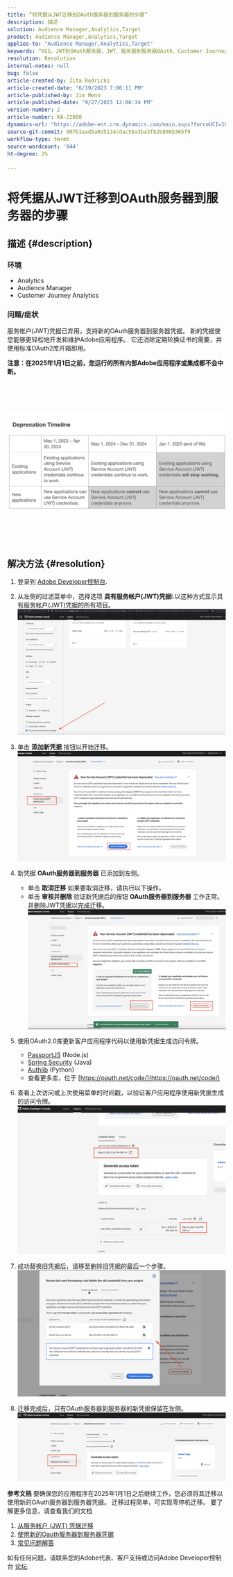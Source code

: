 ```yaml
---
title: “将凭据从JWT迁移到OAuth服务器到服务器的步骤”
description: 描述
solution: Audience Manager,Analytics,Target
product: Audience Manager,Analytics,Target
applies-to: "Audience Manager,Analytics,Target"
keywords: “KCS、JWT到OAuth服务器、JWT、服务器到服务器OAuth、Customer Journey Analytics、迁移凭据”
resolution: Resolution
internal-notes: null
bug: false
article-created-by: Zita Rodricks
article-created-date: "6/19/2023 7:06:11 PM"
article-published-by: Jim Menn
article-published-date: "9/27/2023 12:06:34 PM"
version-number: 2
article-number: KA-22080
dynamics-url: "https://adobe-ent.crm.dynamics.com/main.aspx?forceUCI=1&pagetype=entityrecord&etn=knowledgearticle&id=f3a63955-d40e-ee11-8f6d-6045bd006b3d"
source-git-commit: 907b1ead5a0d5134cdac55a3ba3f82b800b365f9
workflow-type: tm+mt
source-wordcount: '844'
ht-degree: 2%

---
```


# 将凭据从JWT迁移到OAuth服务器到服务器的步骤

## 描述 {#description}


### 环境

- Analytics
- Audience Manager
- Customer Journey Analytics


### 问题/症状

服务帐户(JWT)凭据已弃用，支持新的OAuth服务器到服务器凭据。 新的凭据使您能够更轻松地开发和维护Adobe应用程序。 它还消除定期轮换证书的需要，并使用标准OAuth2库开箱即用。 

<b>注意：在2025年1月1日之前，您运行的所有内部Adobe应用程序或集成都不会中断。</b>
<br><br> <br><br> <br><br><b>![](assets/___f5a63955-d40e-ee11-8f6d-6045bd006b3d___.png)</b><br><br> <br><br> <br>

## 解决方法 {#resolution}


1. 登录到 [Adobe Developer控制台](https://developer.adobe.com/console).
2. 从左侧的过滤菜单中，选择选项 <b>具有服务帐户(JWT)凭据</b>l.以这种方式显示具有服务帐户(JWT)凭据的所有项目。![](assets/bff4d24d-8b21-ee11-9cbe-6045bd006a22.png)
3. 单击 <b>添加新凭据</b> 按钮以开始迁移。![](assets/500ae166-8b21-ee11-9cbe-6045bd006a22.png)
4. 新凭据 <b>OAuth服务器到服务器</b> 已添加到左侧。
   - 单击 <b>取消迁移</b> 如果要取消迁移，请执行以下操作。
   - 单击 <b>审核并删除 </b>验证新凭据后的按钮 <b>OAuth服务器到服务器</b> 工作正常。 并删除JWT凭据以完成迁移。![](assets/bd94377a-8b21-ee11-9cbe-6045bd006a22.png)
5. 使用OAuth2.0库更新客户应用程序代码以使用新凭据生成访问令牌。

   - [PassportJS](https://github.com/jaredhanson/passport) (Node.js)
   - [Spring Security](https://spring.io/projects/spring-security) (Java)
   - [Authlib](https://github.com/lepture/authlib) (Python)
   - 查看更多库，位于 [https://oauth.net/code/](https://oauth.net/code/)
6. 查看上次访问或上次使用菜单的时间戳，以验证客户应用程序使用新凭据生成的访问令牌。![](assets/2379358d-8b21-ee11-9cbe-6045bd006a22.png)
7. 成功替换旧凭据后，请移至删除旧凭据的最后一个步骤。![](assets/86be29a0-8b21-ee11-9cbe-6045bd006a22.png)
8. 迁移完成后，只有OAuth服务器到服务器的新凭据保留在左侧。![](assets/4bfaa6af-8b21-ee11-9cbe-6045bd006a22.png)


<b>参考文档</b>
要确保您的应用程序在2025年1月1日之后继续工作，您必须将其迁移以使用新的OAuth服务器到服务器凭据。
迁移过程简单，可实现零停机迁移。 要了解更多信息，请查看我们的文档



1. [从服务帐户 (JWT) 凭据迁移](https://nam04.safelinks.protection.outlook.com/?url=https%3A%2F%2Fpostoffice.adobe.com%2Fpo-server%2Flink%2Fredirect%3Ftarget%3DeyJhbGciOiJIUzUxMiJ9.eyJ0ZW1wbGF0ZSI6ImJsZXRoZXJfbm90aWNlX29hdXRoX3NlcnZlcl90b19zZXJ2ZXIiLCJlbWFpbEFkZHJlc3MiOiJndXd1K3NvbmVAYWRvYmV0ZXN0LmNvbSIsInJlcXVlc3RJZCI6IjM0ZjIyNTMwLThjMzEtNDlkNC1iZjEyLThlZGIyY2E0ODdhOCIsImxpbmsiOiJodHRwczovL3d3dy5hZG9iZS5jb20vZ28vZGV2c19zMnNfbWlncmF0aW9uX2d1aWRlIiwibGFiZWwiOiI5IiwibG9jYWxlIjoiZW5fVVMifQ.Pr8LjAW5wq_tEqCQLs4Y2fwJSTW_Z2FH0CIVInolEKvySfPDiF7vl8Hg4S9ne_V6a74oLfCVzc99EE9K4XUoBQ&amp;amp;data=05%7C01%7Cguwu%40adobe.com%7C3b1b2261ea264d45d9df08db4ce8a7de%7Cfa7b1b5a7b34438794aed2c178decee1%7C0%7C0%7C638188334359675040%7CUnknown%7CTWFpbGZsb3d8eyJWIjoiMC4wLjAwMDAiLCJQIjoiV2luMzIiLCJBTiI6Ik1haWwiLCJXVCI6Mn0%3D%7C3000%7C%7C%7C&amp;amp;sdata=dd8x%2FoDHh0QUi3xboxa78uA54JXEaVq5qYkP8zkvymk%3D&amp;amp;reserved=0)
2. [使用新的Oauth服务器到服务器凭据](https://nam04.safelinks.protection.outlook.com/?url=https%3A%2F%2Fpostoffice.adobe.com%2Fpo-server%2Flink%2Fredirect%3Ftarget%3DeyJhbGciOiJIUzUxMiJ9.eyJ0ZW1wbGF0ZSI6ImJsZXRoZXJfbm90aWNlX29hdXRoX3NlcnZlcl90b19zZXJ2ZXIiLCJlbWFpbEFkZHJlc3MiOiJndXd1K3NvbmVAYWRvYmV0ZXN0LmNvbSIsInJlcXVlc3RJZCI6IjM0ZjIyNTMwLThjMzEtNDlkNC1iZjEyLThlZGIyY2E0ODdhOCIsImxpbmsiOiJodHRwczovL3d3dy5hZG9iZS5jb20vZ28vZGV2c19zMnNfY3JlZGVudGlhbF9vdmVydmlldyIsImxhYmVsIjoiMTAiLCJsb2NhbGUiOiJlbl9VUyJ9.c-c4--RAgDvS0l-WI5yIuYBIbzL7OeWXepCCfSzR1AkdVnrTZmWmm7jYmu11JqHZ_UBPANJqYEzEZrtydXY0YQ&amp;amp;data=05%7C01%7Cguwu%40adobe.com%7C3b1b2261ea264d45d9df08db4ce8a7de%7Cfa7b1b5a7b34438794aed2c178decee1%7C0%7C0%7C638188334359675040%7CUnknown%7CTWFpbGZsb3d8eyJWIjoiMC4wLjAwMDAiLCJQIjoiV2luMzIiLCJBTiI6Ik1haWwiLCJXVCI6Mn0%3D%7C3000%7C%7C%7C&amp;amp;sdata=YwiTIXMxPv9MhhEhVR3sv0g%2Bqi4NP8OERnJxE9C65I0%3D&amp;amp;reserved=0)
3. [常见问题解答](https://nam04.safelinks.protection.outlook.com/?url=https%3A%2F%2Fpostoffice.adobe.com%2Fpo-server%2Flink%2Fredirect%3Ftarget%3DeyJhbGciOiJIUzUxMiJ9.eyJ0ZW1wbGF0ZSI6ImJsZXRoZXJfbm90aWNlX29hdXRoX3NlcnZlcl90b19zZXJ2ZXIiLCJlbWFpbEFkZHJlc3MiOiJndXd1K3NvbmVAYWRvYmV0ZXN0LmNvbSIsInJlcXVlc3RJZCI6IjM0ZjIyNTMwLThjMzEtNDlkNC1iZjEyLThlZGIyY2E0ODdhOCIsImxpbmsiOiJodHRwczovL3d3dy5hZG9iZS5jb20vZ28vZGV2c19zMnNfbWlncmF0aW9uX2d1aWRlX2ZhcSIsImxhYmVsIjoiMTEiLCJsb2NhbGUiOiJlbl9VUyJ9.8IlQUL_WbLKsMUDG4VHvqnwqI0l6TzEXSN0I_R_dXCswvDQpusEgm5LstaLYWzPy0crhk_ShRbmjZvMVS5t1Mg&amp;amp;data=05%7C01%7Cguwu%40adobe.com%7C3b1b2261ea264d45d9df08db4ce8a7de%7Cfa7b1b5a7b34438794aed2c178decee1%7C0%7C0%7C638188334359675040%7CUnknown%7CTWFpbGZsb3d8eyJWIjoiMC4wLjAwMDAiLCJQIjoiV2luMzIiLCJBTiI6Ik1haWwiLCJXVCI6Mn0%3D%7C3000%7C%7C%7C&amp;amp;sdata=n4WBY0gemPujdOZRaTMICsePuQJsuh9STbkgEsvyai8%3D&amp;amp;reserved=0)


如有任何问题，请联系您的Adobe代表、客户支持或访问Adobe Developer控制台 [论坛](https://nam04.safelinks.protection.outlook.com/?url=https%3A%2F%2Fpostoffice.adobe.com%2Fpo-server%2Flink%2Fredirect%3Ftarget%3DeyJhbGciOiJIUzUxMiJ9.eyJ0ZW1wbGF0ZSI6ImJsZXRoZXJfbm90aWNlX29hdXRoX3NlcnZlcl90b19zZXJ2ZXIiLCJlbWFpbEFkZHJlc3MiOiJndXd1K3NvbmVAYWRvYmV0ZXN0LmNvbSIsInJlcXVlc3RJZCI6IjM0ZjIyNTMwLThjMzEtNDlkNC1iZjEyLThlZGIyY2E0ODdhOCIsImxpbmsiOiJodHRwczovL2V4cGVyaWVuY2VsZWFndWVjb21tdW5pdGllcy5hZG9iZS5jb20vdDUvYWRvYmUtZGV2ZWxvcGVyLWNvbnNvbGUvY3QtcC9hZG9iZS1pby1jb25zb2xlIiwibGFiZWwiOiIxMiIsImxvY2FsZSI6ImVuX1VTIn0.P8FY77-eRzVSjnf09no_Hn5owFmpREoMVLK5OSTU6WWBApUGuQH0fokMAu1R0L-uTQlCovlnIGYD7NRoqMFD8g&amp;amp;data=05%7C01%7Cguwu%40adobe.com%7C3b1b2261ea264d45d9df08db4ce8a7de%7Cfa7b1b5a7b34438794aed2c178decee1%7C0%7C0%7C638188334359675040%7CUnknown%7CTWFpbGZsb3d8eyJWIjoiMC4wLjAwMDAiLCJQIjoiV2luMzIiLCJBTiI6Ik1haWwiLCJXVCI6Mn0%3D%7C3000%7C%7C%7C&amp;amp;sdata=%2FhbICP9PCZsfsNDrBYaGlEb%2FREbBJMjNZeWPzoOPJsk%3D&amp;amp;reserved=0).
